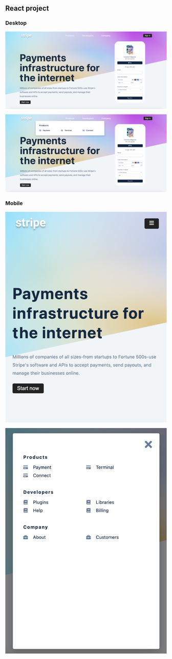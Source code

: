 ## React project

### Desktop
![screenshot](images/stripe-1.png)

![screenshot](images/stripe-2.png)

### Mobile
![screenshot](images/responsive-stripe-1.png)

![screenshot](images/responsive-stripe-2.png)